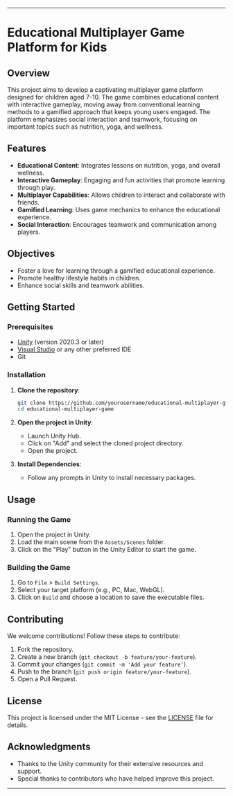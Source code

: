[//]: # (# Educational-Multiplayer-Game-Platform-for-Kids)

[//]: # (developing  a captivating multiplayer game platform designed for kids. The game combines educational content with interactive gameplay, moving away from conventional learning methods to a gamified approach that keeps young users engaged. The platform teaches social interaction and teamwork, with a focus on topics like nutrition, yoga, and wellness.)


---

# Educational Multiplayer Game Platform for Kids

## Overview

This project aims to develop a captivating multiplayer game platform designed for children aged 7-10. The game combines educational content with interactive gameplay, moving away from conventional learning methods to a gamified approach that keeps young users engaged. The platform emphasizes social interaction and teamwork, focusing on important topics such as nutrition, yoga, and wellness.

## Features

- **Educational Content**: Integrates lessons on nutrition, yoga, and overall wellness.
- **Interactive Gameplay**: Engaging and fun activities that promote learning through play.
- **Multiplayer Capabilities**: Allows children to interact and collaborate with friends.
- **Gamified Learning**: Uses game mechanics to enhance the educational experience.
- **Social Interaction**: Encourages teamwork and communication among players.

## Objectives

- Foster a love for learning through a gamified educational experience.
- Promote healthy lifestyle habits in children.
- Enhance social skills and teamwork abilities.

## Getting Started

### Prerequisites

- [Unity](https://unity.com/) (version 2020.3 or later)
- [Visual Studio](https://visualstudio.microsoft.com/) or any other preferred IDE
- Git

### Installation

1. **Clone the repository**:
   ```bash
   git clone https://github.com/yourusername/educational-multiplayer-game.git
   cd educational-multiplayer-game
   ```

2. **Open the project in Unity**:
    - Launch Unity Hub.
    - Click on "Add" and select the cloned project directory.
    - Open the project.

3. **Install Dependencies**:
    - Follow any prompts in Unity to install necessary packages.

## Usage

### Running the Game

1. Open the project in Unity.
2. Load the main scene from the `Assets/Scenes` folder.
3. Click on the "Play" button in the Unity Editor to start the game.

### Building the Game

1. Go to `File` > `Build Settings`.
2. Select your target platform (e.g., PC, Mac, WebGL).
3. Click on `Build` and choose a location to save the executable files.

## Contributing

We welcome contributions! Follow these steps to contribute:

1. Fork the repository.
2. Create a new branch (`git checkout -b feature/your-feature`).
3. Commit your changes (`git commit -m 'Add your feature'`).
4. Push to the branch (`git push origin feature/your-feature`).
5. Open a Pull Request.

## License

This project is licensed under the MIT License - see the [LICENSE](LICENSE) file for details.

## Acknowledgments

- Thanks to the Unity community for their extensive resources and support.
- Special thanks to contributors who have helped improve this project.

---

